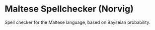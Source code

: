 Maltese Spellchecker (Norvig)
=============================

Spell checker for the Maltese language, based on Bayseian probability.
